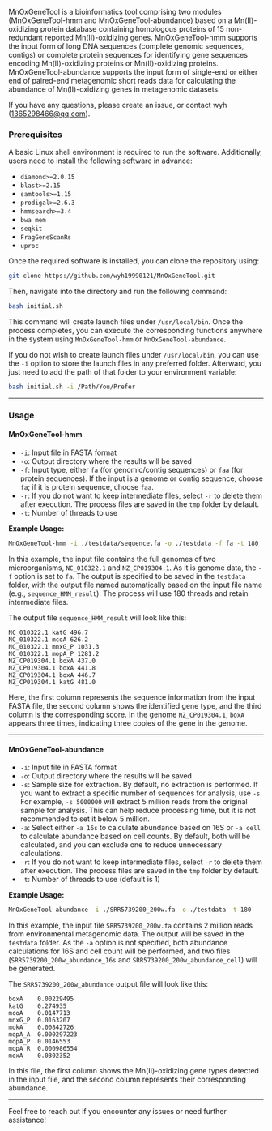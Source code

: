 
MnOxGeneTool is a bioinformatics tool comprising two modules (MnOxGeneTool-hmm and MnOxGeneTool-abundance) based on a Mn(II)-oxidizing protein database containing homologous proteins of 15 non-redundant reported Mn(II)-oxidizing genes.
MnOxGeneTool-hmm supports the input form of long DNA sequences (complete genomic sequences, contigs) or complete protein sequences for identifying gene sequences encoding Mn(II)-oxidizing proteins or Mn(II)-oxidizing proteins.
MnOxGeneTool-abundance supports the input form of single-end or either end of paired-end metagenomic short reads data for calculating the abundance of Mn(II)-oxidizing genes in metagenomic datasets.

If you have any questions, please create an issue, or contact wyh (1365298466@qq.com).





### **Prerequisites**
A basic Linux shell environment is required to run the software. Additionally, users need to install the following software in advance:
- `diamond>=2.0.15`
- `blast>=2.15`
- `samtools>=1.15`
- `prodigal>=2.6.3`
- `hmmsearch>=3.4`
- `bwa mem`
- `seqkit`
- `FragGeneScanRs`
- `uproc`

Once the required software is installed, you can clone the repository using:
```bash
git clone https://github.com/wyh19990121/MnOxGeneTool.git
```
Then, navigate into the directory and run the following command:
```bash
bash initial.sh
```
This command will create launch files under `/usr/local/bin`. Once the process completes, you can execute the corresponding functions anywhere in the system using `MnOxGeneTool-hmm` or `MnOxGeneTool-abundance`. 

If you do not wish to create launch files under `/usr/local/bin`, you can use the `-i` option to store the launch files in any preferred folder. Afterward, you just need to add the path of that folder to your environment variable:
```bash
bash initial.sh -i /Path/You/Prefer
```

---

### **Usage**

#### **MnOxGeneTool-hmm**
- `-i`: Input file in FASTA format
- `-o`: Output directory where the results will be saved
- `-f`: Input type, either `fa` (for genomic/contig sequences) or `faa` (for protein sequences). If the input is a genome or contig sequence, choose `fa`; if it is protein sequence, choose `faa`.
- `-r`: If you do not want to keep intermediate files, select `-r` to delete them after execution. The process files are saved in the `tmp` folder by default.
- `-t`: Number of threads to use

**Example Usage:**
```bash
MnOxGeneTool-hmm -i ./testdata/sequence.fa -o ./testdata -f fa -t 180
```
In this example, the input file contains the full genomes of two microorganisms, `NC_010322.1` and `NZ_CP019304.1`. As it is genome data, the `-f` option is set to `fa`. The output is specified to be saved in the `testdata` folder, with the output file named automatically based on the input file name (e.g., `sequence_HMM_result`). The process will use 180 threads and retain intermediate files.

The output file `sequence_HMM_result` will look like this:
```
NC_010322.1 katG 496.7
NC_010322.1 mcoA 626.2
NC_010322.1 mnxG_P 1031.3
NC_010322.1 mopA_P 1281.2
NZ_CP019304.1 boxA 437.0
NZ_CP019304.1 boxA 441.8
NZ_CP019304.1 boxA 446.7
NZ_CP019304.1 katG 481.0
```
Here, the first column represents the sequence information from the input FASTA file, the second column shows the identified gene type, and the third column is the corresponding score. In the genome `NZ_CP019304.1`, `boxA` appears three times, indicating three copies of the gene in the genome.

---

#### **MnOxGeneTool-abundance**
- `-i`: Input file in FASTA format
- `-o`: Output directory where the results will be saved
- `-s`: Sample size for extraction. By default, no extraction is performed. If you want to extract a specific number of sequences for analysis, use `-s`. For example, `-s 5000000` will extract 5 million reads from the original sample for analysis. This can help reduce processing time, but it is not recommended to set it below 5 million.
- `-a`: Select either `-a 16s` to calculate abundance based on 16S or `-a cell` to calculate abundance based on cell counts. By default, both will be calculated, and you can exclude one to reduce unnecessary calculations.
- `-r`: If you do not want to keep intermediate files, select `-r` to delete them after execution. The process files are saved in the `tmp` folder by default.
- `-t`: Number of threads to use (default is 1)

**Example Usage:**
```bash
MnOxGeneTool-abundance -i ./SRR5739200_200w.fa -o ./testdata -t 180
```
In this example, the input file `SRR5739200_200w.fa` contains 2 million reads from environmental metagenomic data. The output will be saved in the `testdata` folder. As the `-a` option is not specified, both abundance calculations for 16S and cell count will be performed, and two files (`SRR5739200_200w_abundance_16s` and `SRR5739200_200w_abundance_cell`) will be generated.

The `SRR5739200_200w_abundance` output file will look like this:
```
boxA    0.00229495
katG    0.274935
mcoA    0.0147713
mnxG_P  0.0163207
mokA    0.00842726
mopA_A  0.000297223
mopA_P  0.0146553
mopA_R  0.000986554
moxA    0.0302352
```
In this file, the first column shows the Mn(II)-oxidizing gene types detected in the input file, and the second column represents their corresponding abundance.

---

Feel free to reach out if you encounter any issues or need further assistance!